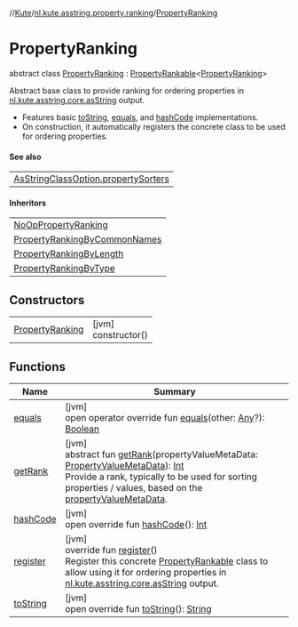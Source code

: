 //[Kute](../../../index.md)/[nl.kute.asstring.property.ranking](../index.md)/[PropertyRanking](index.md)

# PropertyRanking

abstract class [PropertyRanking](index.md) : [PropertyRankable](../-property-rankable/index.md)&lt;[PropertyRanking](index.md)&gt; 

Abstract base class to provide ranking for ordering properties in [nl.kute.asstring.core.asString](../../nl.kute.asstring.core/as-string.md) output.

- 
   Features basic [toString](to-string.md), [equals](equals.md), and [hashCode](hash-code.md) implementations.
- 
   On construction, it automatically registers the concrete class to  be used for ordering properties.

#### See also

| |
|---|
| [AsStringClassOption.propertySorters](../../nl.kute.asstring.annotation.option/-as-string-class-option/property-sorters.md) |

#### Inheritors

| |
|---|
| [NoOpPropertyRanking](../-no-op-property-ranking/index.md) |
| [PropertyRankingByCommonNames](../-property-ranking-by-common-names/index.md) |
| [PropertyRankingByLength](../-property-ranking-by-length/index.md) |
| [PropertyRankingByType](../-property-ranking-by-type/index.md) |

## Constructors

| | |
|---|---|
| [PropertyRanking](-property-ranking.md) | [jvm]<br>constructor() |

## Functions

| Name | Summary |
|---|---|
| [equals](equals.md) | [jvm]<br>open operator override fun [equals](equals.md)(other: [Any](https://kotlinlang.org/api/latest/jvm/stdlib/kotlin/-any/index.html)?): [Boolean](https://kotlinlang.org/api/latest/jvm/stdlib/kotlin/-boolean/index.html) |
| [getRank](../-property-rankable/get-rank.md) | [jvm]<br>abstract fun [getRank](../-property-rankable/get-rank.md)(propertyValueMetaData: [PropertyValueMetaData](../-property-value-meta-data/index.md)): [Int](https://kotlinlang.org/api/latest/jvm/stdlib/kotlin/-int/index.html)<br>Provide a rank, typically to be used for sorting properties / values, based on the [propertyValueMetaData](../-property-rankable/get-rank.md). |
| [hashCode](hash-code.md) | [jvm]<br>open override fun [hashCode](hash-code.md)(): [Int](https://kotlinlang.org/api/latest/jvm/stdlib/kotlin/-int/index.html) |
| [register](register.md) | [jvm]<br>override fun [register](register.md)()<br>Register this concrete [PropertyRankable](../-property-rankable/index.md) class to allow using it for ordering properties in [nl.kute.asstring.core.asString](../../nl.kute.asstring.core/as-string.md) output. |
| [toString](to-string.md) | [jvm]<br>open override fun [toString](to-string.md)(): [String](https://kotlinlang.org/api/latest/jvm/stdlib/kotlin/-string/index.html) |
